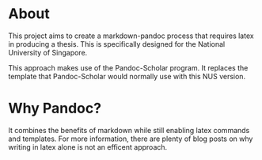 About
=====

This project aims to create a markdown-pandoc process that requires latex in producing a thesis.
This is specifically designed for the National University of Singapore.

This approach makes use of the Pandoc-Scholar program.  It replaces the template that Pandoc-Scholar
would normally use with this NUS version.


Why Pandoc?
===========

It combines the benefits of markdown while still enabling latex commands and templates.  For more
information, there are plenty of blog posts on why writing in latex alone is not an efficent
approach.

